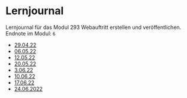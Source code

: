 ﻿# Lernjournal
 Lernjournal für das Modul 293 Webauftritt erstellen und veröffentlichen. 
 Endnote im Modul: `6`
 
 
- [29.04.22](./src/29.04.22.md)
- [06.05.22](./src/06.05.22.md)
- [12.05.22](./src/12.05.22.md)
- [20.05.22](./src/20.05.22.md)
- [3.06.22](./src/3.06.2022.md)
- [10.06.22](./src/10.06.2022.md)
- [17.06.22](./src/17.06.2022.md)
- [24.06.2022](./src/24.06.2022.md)
